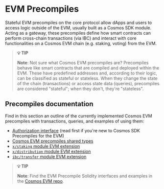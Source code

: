 # EVM Precompiles

Stateful EVM precompiles on the core protocol allow dApps and users to access logic outside of the EVM, usually built as a Cosmos SDK module. Acting as a gateway, these precompiles define how smart contracts can perform cross-chain transactions (via IBC) and interact with core functionalities on a Cosmos EVM chain (e.g. staking, voting) from the EVM.

> **💡 TIP**
> 
> **Note**: Not sure what Cosmos EVM precompiles are? Precompiles behave like smart contracts that are compiled and deployed within the EVM. These have predefined addresses and, according to their logic, can be classified as stateful or stateless. When they change the state of the chain (transactions) or access state data (queries), precompiles are considered "stateful"; when they don't, they're "stateless".

## Precompiles documentation

Find in this section an outline of the currently implemented Cosmos EVM precompiles with transactions, queries, and examples of using them:

- [Authorization interface](/docs/evm/index.md) (read first if you're new to Cosmos SDK Precompiles for the EVM)
- [Cosmos EVM precompiles shared types](/docs/evm/index.md)
- [`x/staking` module EVM extension](/docs/evm/index.md)
- [`x/distribution` module EVM extension](/docs/evm/index.md)
- [`ibc/transfer` module EVM extension](/docs/evm/index.md)

> **💡 TIP**
> 
> **Note**: Find the EVM Precompile Solidity interfaces and examples in the [Cosmos EVM repo](/docs/evm/index.md).